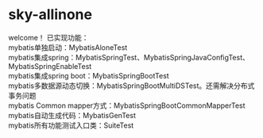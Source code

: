 # sky-allinone
welcome！
已实现功能： <br>
mybatis单独启动：MybatisAloneTest <br>
mybatis集成spring：MybatisSpringTest、MybatisSpringJavaConfigTest、MybatisSpringEnableTest <br>
mybatis集成spring boot：MybatisSpringBootTest <br>
mybatis多数据源动态切换：MybatisSpringBootMultiDSTest。还需解决分布式事务问题 <br>
mybatis Common mapper方式：MybatisSpringBootCommonMapperTest <br>
mybatis自动生成代码：MybatisGenTest <br>
mybatis所有功能测试入口类：SuiteTest <br>
